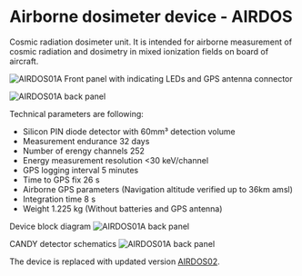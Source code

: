 # Airborne dosimeter device - AIRDOS

Cosmic radiation dosimeter unit. It is intended for airborne measurement of cosmic radiation and dosimetry in mixed ionization fields on board of aircraft. 

![AIRDOS01A Front panel with indicating LEDs and GPS antenna connector](/DOC/src/img/AIRDOS01A_box_front.JPG "AIRDOS Front panel")

![AIRDOS01A back panel](/DOC/src/img/AIRDOS01A_box_back.JPG "AIRDOS back panel")

Technical parameters are following: 

* Silicon PIN diode detector with 60mm³ detection volume
* Measurement endurance 32 days
* Number of erengy channels    252
* Energy measurement resolution    <30 keV/channel
* GPS logging interval    5 minutes
* Time to GPS fix	26 s
* Airborne GPS parameters (Navigation altitude verified up to 36km amsl)
* Integration time    8 s
* Weight 1.225 kg (Without batteries and GPS antenna)

Device block diagram
![AIRDOS01A back panel](/SCH_PCB/AIRDOS01A_block.png)

CANDY detector schematics
![AIRDOS01A back panel](/SCH_PCB/CANDY/CANDY01A/CANDY_Detector_Schematics.png)

The device is replaced with updated version [AIRDOS02](https://github.com/UniversalScientificTechnologies/AIRDOS02). 
